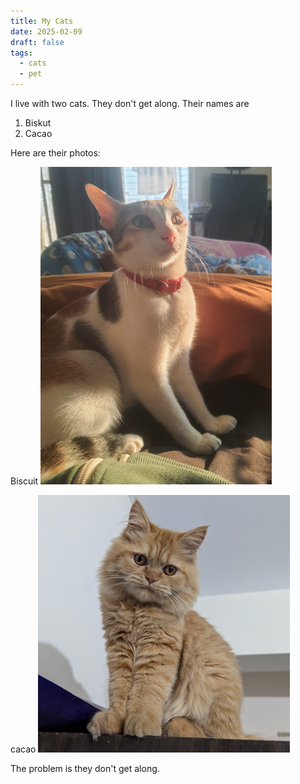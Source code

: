 ```yaml
---
title: My Cats
date: 2025-02-09
draft: false
tags:
  - cats
  - pet
---
```


I live with two cats. They don't get along. Their names are
1. Biskut
2. Cacao

Here are their photos:

Biscuit
![Image Description](/images/Pasted%20image%2020250218001833.png)

cacao
![Image Description](/images/Pasted%20image%2020250218001902.png)


The problem is they don't get along.